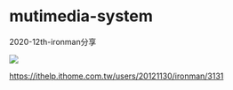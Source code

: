 # mutimedia-system
2020-12th-ironman分享

[![](https://d1dwq032kyr03c.cloudfront.net/images/ironman_sticker/12/self.png?sticker)](https://ithelp.ithome.com.tw/users/20121130/ironman/3131)

https://ithelp.ithome.com.tw/users/20121130/ironman/3131
